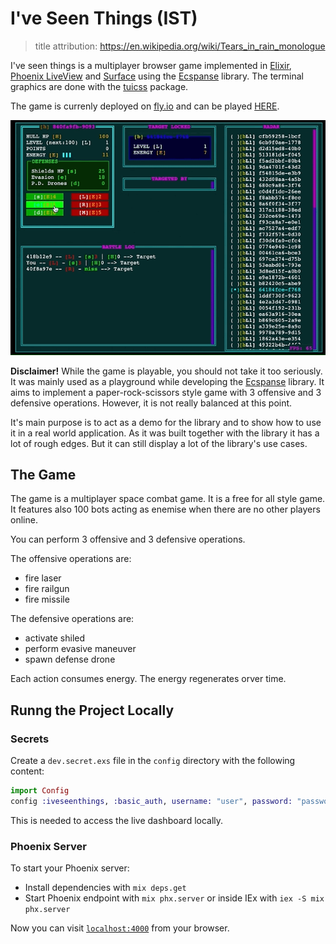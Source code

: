 # I've Seen Things (IST)

> title attribution: <https://en.wikipedia.org/wiki/Tears_in_rain_monologue>

I've seen things is a multiplayer browser game implemented in [Elixir](https://elixir-lang.org/), [Phoenix LiveView](https://www.phoenixframework.org/) and [Surface](https://surface-ui.org/getting_started) using the [Ecspanse](https://hexdocs.pm/ecspanse/Ecspanse.html) library. The terminal graphics are done with the [tuicss](https://github.com/vinibiavatti1/TuiCss/wiki/Getting-Started) package.

The game is currenly deployed on [fly.io](https://fly.io) and can be played [HERE](https://iveseenthings.fly.dev/).

![ist](./priv/static/images/ist.gif)

**Disclaimer!** While the game is playable, you should not take it too seriously. It was mainly used as a playground while developing the [Ecspanse](https://hexdocs.pm/ecspanse/Ecspanse.html) library. It aims to implement a paper-rock-scissors style game with 3 offensive and 3 defensive operations. However, it is not really balanced at this point.

It's main purpose is to act as a demo for the library and to show how to use it in a real world application. As it was built together with the library it has a lot of rough edges. But it can still display a lot of the library's use cases.

## The Game

The game is a multiplayer space combat game. It is a free for all style game. It features also 100 bots acting as enemise when there are no other players online.

You can perform 3 offensive and 3 defensive operations.

The offensive operations are:

- fire laser
- fire railgun
- fire missile

The defensive operations are:

- activate shiled
- perform evasive maneuver
- spawn defense drone

Each action consumes energy. The energy regenerates orver time.

## Runng the Project Locally

### Secrets

Create a `dev.secret.exs` file in the `config` directory with the following content:

```elixir
import Config
config :iveseenthings, :basic_auth, username: "user", password: "password"
```

This is needed to access the live dashboard locally.

### Phoenix Server

To start your Phoenix server:

- Install dependencies with `mix deps.get`
- Start Phoenix endpoint with `mix phx.server` or inside IEx with `iex -S mix phx.server`

Now you can visit [`localhost:4000`](http://localhost:4000) from your browser.
